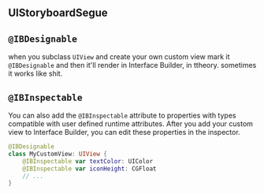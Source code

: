 ## UIStoryboardSegue

## `@IBDesignable`

when you subclass `UIView` and create your own custom view  mark it
`@IBDesignable` and then it'll render in Interface Builder, in ttheory.
sometimes it works like shit.

## `@IBInspectable`

You can also add the `@IBInspectable` attribute to properties with types
compatible with user defined runtime attributes. After you add your custom view
to Interface Builder, you can edit these properties in the inspector.

```swift
@IBDesignable
class MyCustomView: UIView {
    @IBInspectable var textColor: UIColor
    @IBInspectable var iconHeight: CGFloat
    // ...
}
```
